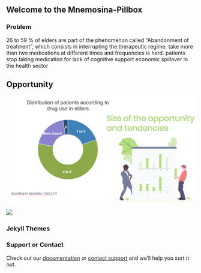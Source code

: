 

## Welcome to the Mnemosina-Pillbox


### Problem

26 to 59 % of elders are part of the phenomenon called “Abandonment of treatment”, which consists in interrupting the therapeutic regime.
take more than two medications at different times and frequencies is hard.
patients stop taking medication for lack of cognitive support
economic spillover in the health sector

## Opportunity 
![](PPT3.png)

![](Bmodel.gif)


### Jekyll Themes



### Support or Contact

 Check out our [documentation](https://help.github.com/categories/github-pages-basics/) or [contact support](https://github.com/contact) and we’ll help you sort it out.
